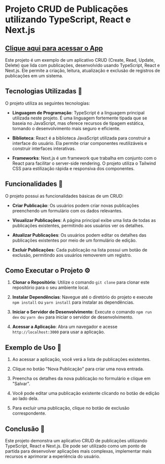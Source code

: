 # Projeto CRUD de Publicações utilizando TypeScript, React e Next.js

## [Clique aqui para acessar o App](https://crud-publicacoes-ivum-ez8efsmiy-httpjef.vercel.app)

Este projeto é um exemplo de um aplicativo CRUD (Create, Read, Update, Delete) que lida com publicações, desenvolvido usando TypeScript, React e Next.js. Ele permite a criação, leitura, atualização e exclusão de registros de publicações em um sistema.

## Tecnologias Utilizadas 🚀

O projeto utiliza as seguintes tecnologias:

- **Linguagem de Programação**: TypeScript é a linguagem principal utilizada neste projeto. É uma linguagem fortemente tipada que se baseia no JavaScript, mas oferece recursos de tipagem estática, tornando o desenvolvimento mais seguro e eficiente.

- **Biblioteca**: React é a biblioteca JavaScript utilizada para construir a interface do usuário. Ela permite criar componentes reutilizáveis e construir interfaces interativas.

- **Frameworks**: Next.js é um framework que trabalha em conjunto com o React para facilitar o server-side rendering. O projeto utiliza o Tailwind CSS para estilização rápida e responsiva dos componentes.

## Funcionalidades 🌟

O projeto possui as funcionalidades básicas de um CRUD:

- **Criar Publicação**: Os usuários podem criar novas publicações preenchendo um formulário com os dados relevantes.

- **Visualizar Publicações**: A página principal exibe uma lista de todas as publicações existentes, permitindo aos usuários ver os detalhes.

- **Atualizar Publicações**: Os usuários podem editar os detalhes das publicações existentes por meio de um formulário de edição.

- **Excluir Publicações**: Cada publicação na lista possui um botão de exclusão, permitindo aos usuários removerem um registro.

## Como Executar o Projeto ⚙️

1. **Clonar o Repositório**: Utilize o comando `git clone` para clonar este repositório para o seu ambiente local.

2. **Instalar Dependências**: Navegue até o diretório do projeto e execute `npm install` ou `yarn install` para instalar as dependências.

3. **Iniciar o Servidor de Desenvolvimento**: Execute o comando `npm run dev` ou `yarn dev` para iniciar o servidor de desenvolvimento.

4. **Acessar a Aplicação**: Abra um navegador e acesse `http://localhost:3000` para usar a aplicação.

## Exemplo de Uso 📝

1. Ao acessar a aplicação, você verá a lista de publicações existentes.

2. Clique no botão "Nova Publicação" para criar uma nova entrada.

3. Preencha os detalhes da nova publicação no formulário e clique em "Salvar".

4. Você pode editar uma publicação existente clicando no botão de edição ao lado dela.

5. Para excluir uma publicação, clique no botão de exclusão correspondente.

## Conclusão 🎉

Este projeto demonstra um aplicativo CRUD de publicações utilizando TypeScript, React e Next.js. Ele pode ser utilizado como um ponto de partida para desenvolver aplicações mais complexas, implementar mais recursos e aprimorar a experiência do usuário.
